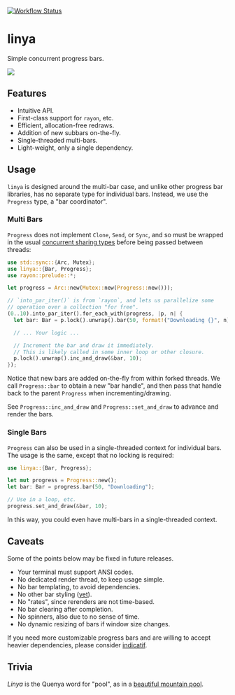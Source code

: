 [![Workflow Status](https://github.com/fosskers/linya/workflows/Tests/badge.svg)](https://github.com/fosskers/linya/actions?query=workflow%3A%22Tests%22)

# linya

Simple concurrent progress bars.

![](https://github.com/fosskers/linya/blob/master/screenshots/multi.gif?raw=true)

## Features

- Intuitive API.
- First-class support for `rayon`, etc.
- Efficient, allocation-free redraws.
- Addition of new subbars on-the-fly.
- Single-threaded multi-bars.
- Light-weight, only a single dependency.

## Usage

`linya` is designed around the multi-bar case, and unlike other progress bar
libraries, has no separate type for individual bars. Instead, we use the
`Progress` type, a "bar coordinator".

### Multi Bars

`Progress` does not implement `Clone`, `Send`, or `Sync`, and so must be wrapped
in the usual [concurrent sharing types][arcmutex] before being passed between
threads:

```rust
use std::sync::{Arc, Mutex};
use linya::{Bar, Progress};
use rayon::prelude::*;

let progress = Arc::new(Mutex::new(Progress::new()));

// `into_par_iter()` is from `rayon`, and lets us parallelize some
// operation over a collection "for free".
(0..10).into_par_iter().for_each_with(progress, |p, n| {
  let bar: Bar = p.lock().unwrap().bar(50, format!("Downloading {}", n));

  // ... Your logic ...

  // Increment the bar and draw it immediately.
  // This is likely called in some inner loop or other closure.
  p.lock().unwrap().inc_and_draw(&bar, 10);
});
```

Notice that new bars are added on-the-fly from within forked threads. We
call `Progress::bar` to obtain a new "bar handle", and then pass that
handle back to the parent `Progress` when incrementing/drawing.

See `Progress::inc_and_draw` and `Progress::set_and_draw` to advance and
render the bars.

### Single Bars

`Progress` can also be used in a single-threaded context for individual
bars. The usage is the same, except that no locking is required:

```rust
use linya::{Bar, Progress};

let mut progress = Progress::new();
let bar: Bar = progress.bar(50, "Downloading");

// Use in a loop, etc.
progress.set_and_draw(&bar, 10);
```

In this way, you could even have multi-bars in a single-threaded context.

## Caveats

Some of the points below may be fixed in future releases.

- Your terminal must support ANSI codes.
- No dedicated render thread, to keep usage simple.
- No bar templating, to avoid dependencies.
- No other bar styling ([yet]).
- No "rates", since rerenders are not time-based.
- No bar clearing after completion.
- No spinners, also due to no sense of time.
- No dynamic resizing of bars if window size changes.

If you need more customizable progress bars and are willing to accept
heavier dependencies, please consider [indicatif].

## Trivia

*Linya* is the Quenya word for "pool", as in a [beautiful mountain pool][mirrormere].

[mirrormere]: https://www.tednasmith.com/tolkien/durins-crown-and-the-mirrormere/
[arcmutex]: https://doc.rust-lang.org/stable/book/ch16-03-shared-state.html?#atomic-reference-counting-with-arct
[yet]: https://internals.rust-lang.org/t/fmt-dynamic-fill-character/13609
[indicatif]: https://lib.rs/crates/indicatif

